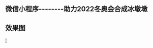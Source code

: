 
 ## 微信小程序--------助力2022冬奥会合成冰墩墩
 ## 效果图
 [!](https://github.com/jingsongliujing/takePhoto/blob/main/static/11acb62b66b740f9e834ccca808bb5c.jpg)
 
